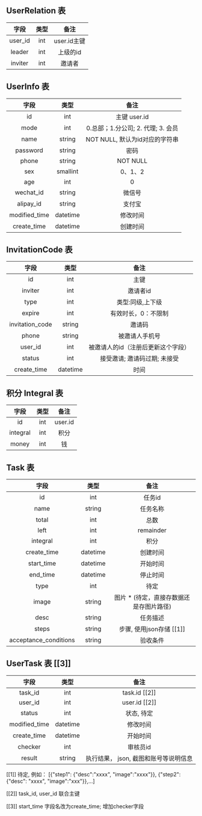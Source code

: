 ﻿UserRelation 表
---------------

字段 | 类型 | 备注
:-: | :-: | :-:
user_id | int | user.id主键
leader | int | 上级的id
inviter | int | 邀请者


UserInfo 表
-----------

字段 | 类型 | 备注
:-: | :-: | :-:
id | int | 主键 user.id
mode | int | 0.总部；1.分公司; 2. 代理; 3. 会员
name | string | NOT NULL, 默认为id对应的字符串
password | string | 密码
phone | string | NOT NULL
sex | smallint | 0、1、2
age | int | 0
wechat_id | string | 微信号
alipay_id | string | 支付宝
modified_time | datetime | 修改时间
create_time | datetime | 创建时间


InvitationCode 表
-----------------

字段 | 类型 | 备注
:-: | :-: | :-:
id | int | 主键
inviter | int | 邀请者id
type | int | 类型:同级,上下级
expire | int | 有效时长，0：不限制
invitation_code | string | 邀请码
phone | string | 被邀请人手机号
user_id | int | 被邀请人的id（注册后更新这个字段）
status | int | 接受邀请; 邀请码过期; 未接受
create_time | datetime | 时间



积分
Integral 表
-----------

字段 | 类型 | 备注
:-: | :-: | :-:
id | int | user.id
integral | int | 积分
money | int | 钱


Task 表
-------

字段 | 类型 | 备注
:-: | :-: | :-:
id | int | 任务id
name | string | 任务名称
total | int | 总数
left | int | remainder
integral | int | 积分
create_time | datetime | 创建时间
start_time | datetime | 开始时间
end_time | datetime | 停止时间
type | int | 待定
image | string | 图片 * (待定，直接存数据还是存图片路径)
desc | string | 任务描述
steps | string | 步骤, 使用json存储 [[1]]
acceptance_conditions | string | 验收条件




UserTask 表 [[3]]
-----------

字段 | 类型 | 备注
:-: | :-: | :-:
task_id | int | task.id [[2]]
user_id | int | user.id [[2]]
status  | int | 状态, 待定
modified_time | datetime | 修改时间
create_time | datetime | 开始时间
checker | int | 审核员id
result  | string | 执行结果， json, 截图和账号等说明信息



[[1]] 待定, 例如： [{"step1": {"desc":"xxxx", "image":"xxxx"}}, {"step2":{"desc": "xxxx", "image":"xxx"}},...]

[[2]] task_id, user_id 联合主键

[[3]] start_time 字段名改为create_time; 增加checker字段
